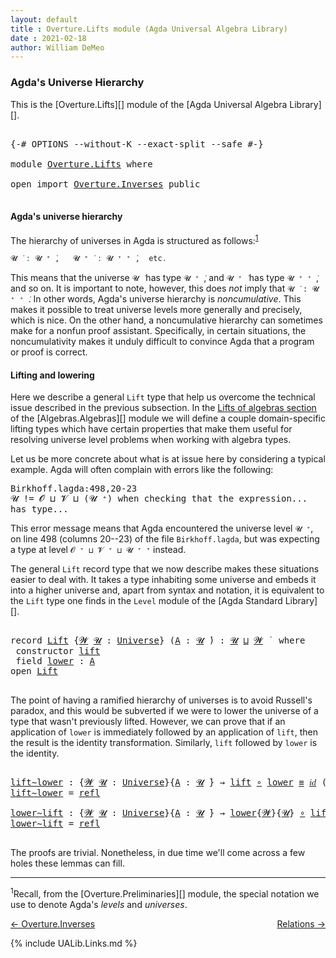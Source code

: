 ```yaml
---
layout: default
title : Overture.Lifts module (Agda Universal Algebra Library)
date : 2021-02-18
author: William DeMeo
---
```


### <a id="agdas-universe-hierarchy">Agda's Universe Hierarchy</a>

This is the [Overture.Lifts][] module of the [Agda Universal Algebra Library][].

<pre class="Agda">

<a id="293" class="Symbol">{-#</a> <a id="297" class="Keyword">OPTIONS</a> <a id="305" class="Pragma">--without-K</a> <a id="317" class="Pragma">--exact-split</a> <a id="331" class="Pragma">--safe</a> <a id="338" class="Symbol">#-}</a>

<a id="343" class="Keyword">module</a> <a id="350" href="Overture.Lifts.html" class="Module">Overture.Lifts</a> <a id="365" class="Keyword">where</a>

<a id="372" class="Keyword">open</a> <a id="377" class="Keyword">import</a> <a id="384" href="Overture.Inverses.html" class="Module">Overture.Inverses</a> <a id="402" class="Keyword">public</a>

</pre>

#### <a id="agdas-universe-hierarchy">Agda's universe hierarchy</a>

The hierarchy of universes in Agda is structured as follows:<sup>[1](Overture.Lifts.html#fn1)</sup>

```agda
𝓤 ̇ : 𝓤 ⁺ ̇,   𝓤 ⁺ ̇ : 𝓤 ⁺ ⁺ ̇,  etc.
```

This means that the universe `𝓤 ̇` has type `𝓤 ⁺ ̇`, and  `𝓤 ⁺ ̇` has type  `𝓤 ⁺ ⁺ ̇`, and so on.  It is important to note, however, this does *not* imply that  `𝓤 ̇ : 𝓤 ⁺ ⁺ ̇`. In other words, Agda's universe hierarchy is *noncumulative*. This makes it possible to treat universe levels more generally and precisely, which is nice. On the other hand, a noncumulative hierarchy can sometimes make for a nonfun proof assistant. Specifically, in certain situations, the noncumulativity makes it unduly difficult to convince Agda that a program or proof is correct.

#### <a id="lifting-and-lowering">Lifting and lowering</a>

Here we describe a general `Lift` type that help us overcome the technical issue described in the previous subsection.  In the [Lifts of algebras section](Algebras.Algebras.html#lifts-of-algebras) of the [Algebras.Algebras][] module we will define a couple domain-specific lifting types which have certain properties that make them useful for resolving universe level problems when working with algebra types.

Let us be more concrete about what is at issue here by considering a typical example. Agda will often complain with errors like the following:

<samp>
Birkhoff.lagda:498,20-23 <br>
𝓤 != 𝓞 ⊔ 𝓥 ⊔ (𝓤 ⁺) when checking that the expression... has type...
</samp>

This error message means that Agda encountered the universe level `𝓤 ⁺`, on line 498 (columns 20--23) of the file `Birkhoff.lagda`, but was expecting a type at level `𝓞 ⁺ ⊔ 𝓥 ⁺ ⊔ 𝓤 ⁺ ⁺` instead.

The general `Lift` record type that we now describe makes these situations easier to deal with. It takes a type inhabiting some universe and embeds it into a higher universe and, apart from syntax and notation, it is equivalent to the `Lift` type one finds in the `Level` module of the [Agda Standard Library][].

<pre class="Agda">

<a id="2460" class="Keyword">record</a> <a id="Lift"></a><a id="2467" href="Overture.Lifts.html#2467" class="Record">Lift</a> <a id="2472" class="Symbol">{</a><a id="2473" href="Overture.Lifts.html#2473" class="Bound">𝓦</a> <a id="2475" href="Overture.Lifts.html#2475" class="Bound">𝓤</a> <a id="2477" class="Symbol">:</a> <a id="2479" href="Agda.Primitive.html#423" class="Postulate">Universe</a><a id="2487" class="Symbol">}</a> <a id="2489" class="Symbol">(</a><a id="2490" href="Overture.Lifts.html#2490" class="Bound">A</a> <a id="2492" class="Symbol">:</a> <a id="2494" href="Overture.Lifts.html#2475" class="Bound">𝓤</a> <a id="2496" href="Universes.html#403" class="Function Operator">̇</a><a id="2497" class="Symbol">)</a> <a id="2499" class="Symbol">:</a> <a id="2501" href="Overture.Lifts.html#2475" class="Bound">𝓤</a> <a id="2503" href="Agda.Primitive.html#636" class="Primitive Operator">⊔</a> <a id="2505" href="Overture.Lifts.html#2473" class="Bound">𝓦</a> <a id="2507" href="Universes.html#403" class="Function Operator">̇</a>  <a id="2510" class="Keyword">where</a>
 <a id="2517" class="Keyword">constructor</a> <a id="lift"></a><a id="2529" href="Overture.Lifts.html#2529" class="InductiveConstructor">lift</a>
 <a id="2535" class="Keyword">field</a> <a id="Lift.lower"></a><a id="2541" href="Overture.Lifts.html#2541" class="Field">lower</a> <a id="2547" class="Symbol">:</a> <a id="2549" href="Overture.Lifts.html#2490" class="Bound">A</a>
<a id="2551" class="Keyword">open</a> <a id="2556" href="Overture.Lifts.html#2467" class="Module">Lift</a>

</pre>

The point of having a ramified hierarchy of universes is to avoid Russell's paradox, and this would be subverted if we were to lower the universe of a type that wasn't previously lifted.  However, we can prove that if an application of `lower` is immediately followed by an application of `lift`, then the result is the identity transformation. Similarly, `lift` followed by `lower` is the identity.

<pre class="Agda">

<a id="lift∼lower"></a><a id="2989" href="Overture.Lifts.html#2989" class="Function">lift∼lower</a> <a id="3000" class="Symbol">:</a> <a id="3002" class="Symbol">{</a><a id="3003" href="Overture.Lifts.html#3003" class="Bound">𝓦</a> <a id="3005" href="Overture.Lifts.html#3005" class="Bound">𝓤</a> <a id="3007" class="Symbol">:</a> <a id="3009" href="Agda.Primitive.html#423" class="Postulate">Universe</a><a id="3017" class="Symbol">}{</a><a id="3019" href="Overture.Lifts.html#3019" class="Bound">A</a> <a id="3021" class="Symbol">:</a> <a id="3023" href="Overture.Lifts.html#3005" class="Bound">𝓤</a> <a id="3025" href="Universes.html#403" class="Function Operator">̇</a><a id="3026" class="Symbol">}</a> <a id="3028" class="Symbol">→</a> <a id="3030" href="Overture.Lifts.html#2529" class="InductiveConstructor">lift</a> <a id="3035" href="MGS-MLTT.html#3813" class="Function Operator">∘</a> <a id="3037" href="Overture.Lifts.html#2541" class="Field">lower</a> <a id="3043" href="Overture.Equality.html#2388" class="Datatype Operator">≡</a> <a id="3045" href="MGS-MLTT.html#3778" class="Function">𝑖𝑑</a> <a id="3048" class="Symbol">(</a><a id="3049" href="Overture.Lifts.html#2467" class="Record">Lift</a><a id="3053" class="Symbol">{</a><a id="3054" href="Overture.Lifts.html#3003" class="Bound">𝓦</a><a id="3055" class="Symbol">}</a> <a id="3057" href="Overture.Lifts.html#3019" class="Bound">A</a><a id="3058" class="Symbol">)</a>
<a id="3060" href="Overture.Lifts.html#2989" class="Function">lift∼lower</a> <a id="3071" class="Symbol">=</a> <a id="3073" href="Identity-Type.html#162" class="InductiveConstructor">refl</a>

<a id="lower∼lift"></a><a id="3079" href="Overture.Lifts.html#3079" class="Function">lower∼lift</a> <a id="3090" class="Symbol">:</a> <a id="3092" class="Symbol">{</a><a id="3093" href="Overture.Lifts.html#3093" class="Bound">𝓦</a> <a id="3095" href="Overture.Lifts.html#3095" class="Bound">𝓤</a> <a id="3097" class="Symbol">:</a> <a id="3099" href="Agda.Primitive.html#423" class="Postulate">Universe</a><a id="3107" class="Symbol">}{</a><a id="3109" href="Overture.Lifts.html#3109" class="Bound">A</a> <a id="3111" class="Symbol">:</a> <a id="3113" href="Overture.Lifts.html#3095" class="Bound">𝓤</a> <a id="3115" href="Universes.html#403" class="Function Operator">̇</a><a id="3116" class="Symbol">}</a> <a id="3118" class="Symbol">→</a> <a id="3120" href="Overture.Lifts.html#2541" class="Field">lower</a><a id="3125" class="Symbol">{</a><a id="3126" href="Overture.Lifts.html#3093" class="Bound">𝓦</a><a id="3127" class="Symbol">}{</a><a id="3129" href="Overture.Lifts.html#3095" class="Bound">𝓤</a><a id="3130" class="Symbol">}</a> <a id="3132" href="MGS-MLTT.html#3813" class="Function Operator">∘</a> <a id="3134" href="Overture.Lifts.html#2529" class="InductiveConstructor">lift</a> <a id="3139" href="Overture.Equality.html#2388" class="Datatype Operator">≡</a> <a id="3141" href="MGS-MLTT.html#3778" class="Function">𝑖𝑑</a> <a id="3144" href="Overture.Lifts.html#3109" class="Bound">A</a>
<a id="3146" href="Overture.Lifts.html#3079" class="Function">lower∼lift</a> <a id="3157" class="Symbol">=</a> <a id="3159" href="Identity-Type.html#162" class="InductiveConstructor">refl</a>

</pre>

The proofs are trivial. Nonetheless, in due time we'll come across a few holes these lemmas can fill.

---------------

<sup>1</sup><span class="footnote" id="fn1">Recall, from the [Overture.Preliminaries][] module, the special notation we use to denote Agda's *levels* and *universes*.</span>


<p></p>

[← Overture.Inverses](Overture.Inverses.html)
<span style="float:right;">[Relations →](Relations.html)</span>

{% include UALib.Links.md %}
